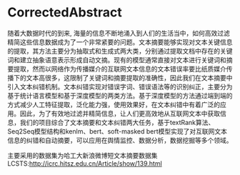 # CorrectedAbstract
随着大数据时代的到来, 海量的信息不断地涌入到人们的生活当中，如何高效过滤精简这些信息数据成为了一个非常紧要的问题。文本摘要能够实现对文本关键信息的提取，其方法主要分为抽取式和生成式两大类，分别通过提取文档中存在的关键词和建立抽象语意表示形成自动文摘。现有的模型通常直接对文本进行关键词和摘要提取，然而以网络作为传播媒介的互联网文本信息的文本错误率要比纸质媒介传播下的文本高很多，这限制了关键词和摘要提取的准确性，因此我们在文本摘要中引入文本纠错机制。文本纠错实现对错误字词、错误语法等的识别纠正，主要分为基于统计语言模型和基于深度模型的两类方法。基于深度模型的方法通过端到端的方式减少人工特征提取，泛化能力强，使用效果好，在文本纠错中有着广泛的应用。因此，为了有效地过滤并精简信息，让人们更高效地从互联网文本中获取信息，我们的项目综合了文本摘要和文本纠错两大任务，基于textRank算法、Seq2Seq模型结构和kenlm、bert、soft-masked bert模型实现了对互联网文本信息的纠错和自动摘要，可以应用在舆情监控、数据分析，数据挖掘等多个领域。

主要采用的数据集为哈工大新浪微博短文本摘要数据集LCSTS:http://icrc.hitsz.edu.cn/Article/show/139.html
